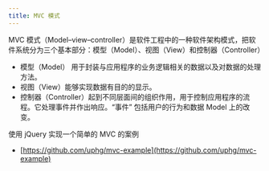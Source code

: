 ```yaml
---
title: MVC 模式 
---
```


MVC 模式（Model–view–controller）是软件工程中的一种软件架构模式，把软件系统分为三个基本部分：模型（Model）、视图（View）和控制器（Controller）
- 模型（Model） 用于封装与应用程序的业务逻辑相关的数据以及对数据的处理方法。
- 视图（View）能够实现数据有目的的显示。
- 控制器（Controller）起到不同层面间的组织作用，用于控制应用程序的流程。它处理事件并作出响应。“事件” 包括用户的行为和数据 Model 上的改变。

使用 jQuery 实现一个简单的 MVC 的案例
- [https://github.com/uphg/mvc-example](https://github.com/uphg/mvc-example)